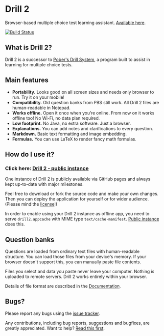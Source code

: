 # Drill 2

Browser-based multiple choice test learning assistant. [Available here](https://gronostajo.github.io/drill2/).

[![Build Status](https://travis-ci.org/gronostajo/drill2.svg?branch=master)](https://travis-ci.org/gronostajo/drill2)


## What is Drill 2?

Drill 2 is a successor to [Pober's Drill System](https://code.google.com/p/drill/), a program built to assist in learning for multiple choice tests.


## Main features

- **Portability.** Looks good on all screen sizes and needs only browser to run. Try it on your mobile!
- **Compatibility.** Old question banks from PBS still work. All Drill 2 files are human-readable in Notepad.
- **Works offline.** Open it once when you're online. From now on it works offline too! No Wi-Fi, no data plan required.
- **Low footprint.** No Java, no extra software. Just a browser.
- **Explanations.** You can add notes and clarifications to every question.
- **Markdown.** Basic text formatting and image embedding.
- **Formulas.** You can use LaTeX to render fancy math formulas.


## How do I use it?

### Click here: [Drill 2 - public instance](https://gronostajo.github.io/drill2/)

One instance of Drill 2 is publicly available via GitHub pages and always kept up-to-date with major milestones.

Feel free to download or fork the source code and make your own changes. Then you can deploy the application for yourself or for wider audience. (Please mind the [license](https://github.com/gronostajo/drill2/blob/master/LICENSE)!)

In order to enable using your Drill 2 instance as offline app, you need to serve `drill2.appcache` with MIME type `text/cache-manifest`. [Public instance](https://gronostajo.github.io/drill2/) does this.


## Question banks

Questions are loaded from ordinary text files with human-readable structure. You can load those files from your  device's memory. If your browser doesn't support this, you can manually paste file contents.

Files you select and data you paste never leave your computer. Nothing is uploaded to remote servers. Drill 2 works entirely within your browser.

Details of file format are described in the [Documentation](https://github.com/gronostajo/drill2/wiki).


## Bugs?

Please report any bugs using the [issue tracker](https://github.com/gronostajo/drill2/issues).

Any contributions, including bug reports, suggestions and bugfixes, are greatly appreciated. Want to help? [Read this first](CONTRIBUTING.md).
